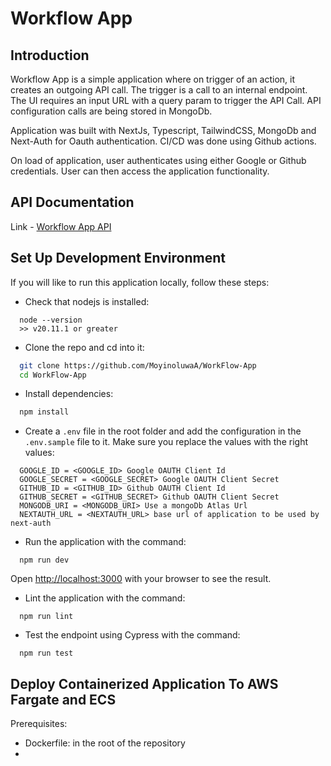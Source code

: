 # Workflow App

## Introduction
Workflow App is a simple application where on trigger of an action, it creates an outgoing API call. The trigger is a call to an internal endpoint. The UI requires an input URL with a query param to trigger the API Call. API configuration calls are being stored in MongoDb.

Application was built with NextJs, Typescript, TailwindCSS, MongoDb and Next-Auth for Oauth authentication. CI/CD was done using Github actions.

On load of application, user authenticates using either Google or Github credentials. User can then access the application functionality.

## API Documentation
Link - [Workflow App API](https://documenter.getpostman.com/view/15779746/2sA3JGg4En)

## Set Up Development Environment
If you will like to run this application locally, follow these steps:

- Check that nodejs is installed:

```
  node --version
  >> v20.11.1 or greater
```

- Clone the repo and cd into it:

```bash
  git clone https://github.com/MoyinoluwaA/WorkFlow-App
  cd WorkFlow-App
```

- Install dependencies:

```bash
  npm install
```

- Create a `.env` file in the root folder and add  the configuration in the `.env.sample` file to it. Make sure you replace the values with the right values:

```
  GOOGLE_ID = <GOOGLE_ID> Google OAUTH Client Id
  GOOGLE_SECRET = <GOOGLE_SECRET> Google OAUTH Client Secret
  GITHUB_ID = <GITHUB_ID> Github OAUTH Client Id
  GITHUB_SECRET = <GITHUB_SECRET> Github OAUTH Client Secret
  MONGODB_URI = <MONGODB_URI> Use a mongoDb Atlas Url
  NEXTAUTH_URL = <NEXTAUTH_URL> base url of application to be used by next-auth
```

- Run the application with the command:

```
  npm run dev
```

Open [http://localhost:3000](http://localhost:3000) with your browser to see the result.

- Lint the application with the command:

```
  npm run lint
```

- Test the endpoint using Cypress with the command:

```
  npm run test
```


## Deploy Containerized Application To AWS Fargate and ECS

Prerequisites:
- Dockerfile: in the root of the repository
- 
